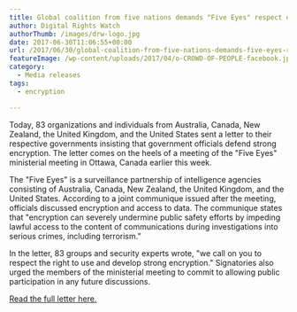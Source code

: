 ```yaml
---
title: Global coalition from five nations demands "Five Eyes" respect encryption
author: Digital Rights Watch
authorThumb: /images/drw-logo.jpg
date: 2017-06-30T11:06:55+00:00
url: /2017/06/30/global-coalition-from-five-nations-demands-five-eyes-respect-encryption/
featureImage: /wp-content/uploads/2017/04/o-CROWD-OF-PEOPLE-facebook.jpg
category:
  - Media releases
tags:
  - encryption

---
```

Today, 83 organizations and individuals from Australia, Canada, New Zealand, the United Kingdom, and the United States sent a letter to their respective governments insisting that government officials defend strong encryption. The letter comes on the heels of a meeting of the "Five Eyes" ministerial meeting in Ottawa, Canada earlier this week.

The "Five Eyes" is a surveillance partnership of intelligence agencies consisting of Australia, Canada, New Zealand, the United Kingdom, and the United States. According to a joint communique issued after the meeting, officials discussed encryption and access to data. The communique states that "encryption can severely undermine public safety efforts by impeding lawful access to the content of communications during investigations into serious crimes, including terrorism."

In the letter, 83 groups and security experts wrote, "we call on you to respect the right to use and develop strong encryption." Signatories also urged the members of the ministerial meeting to commit to allowing public participation in any future discussions.

[Read the full letter here.][1]

 [1]: /wp-content/uploads/2017/06/Five-eyes-open-letter.pdf
